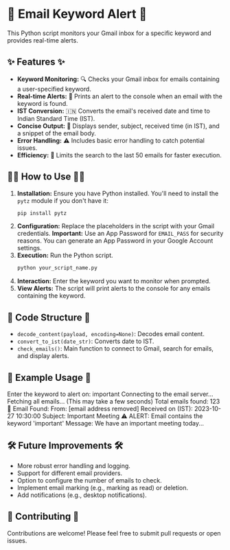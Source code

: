 # 📧 Email Keyword Alert 🚨

This Python script monitors your Gmail inbox for a specific keyword and provides real-time alerts.

## ✨ Features ✨

* **Keyword Monitoring:** 🔍 Checks your Gmail inbox for emails containing a user-specified keyword.
* **Real-time Alerts:** 🔔 Prints an alert to the console when an email with the keyword is found.
* **IST Conversion:** 🇮🇳 Converts the email's received date and time to Indian Standard Time (IST).
* **Concise Output:** 📝 Displays sender, subject, received time (in IST), and a snippet of the email body.
* **Error Handling:** ⚠️ Includes basic error handling to catch potential issues.
* **Efficiency:** 🚀 Limits the search to the last 50 emails for faster execution.

## 🧑‍💻 How to Use 🧑‍💻

1.  **Installation:** Ensure you have Python installed. You'll need to install the `pytz` module if you don't have it:
    ```bash
    pip install pytz
    ```
2.  **Configuration:** Replace the placeholders in the script with your Gmail credentials. **Important:** Use an App Password for `EMAIL_PASS` for security reasons. You can generate an App Password in your Google Account settings.
3.  **Execution:** Run the Python script.
    ```bash
    python your_script_name.py
    ```
4.  **Interaction:** Enter the keyword you want to monitor when prompted.
5.  **View Alerts:** The script will print alerts to the console for any emails containing the keyword.

## 📂 Code Structure 📂

* `decode_content(payload, encoding=None)`: Decodes email content.
* `convert_to_ist(date_str)`: Converts date to IST.
* `check_emails()`: Main function to connect to Gmail, search for emails, and display alerts.

## 📝 Example Usage 📝

Enter the keyword to alert on: important
Connecting to the email server...
Fetching all emails... (This may take a few seconds)
Total emails found: 123
📩 Email Found:
From: [email address removed]
Received on (IST): 2023-10-27 10:30:00
Subject: Important Meeting
⚠️ ALERT: Email contains the keyword 'important'
Message: We have an important meeting today...


## 🛠️ Future Improvements 🛠️

* More robust error handling and logging.
* Support for different email providers.
* Option to configure the number of emails to check.
* Implement email marking (e.g., marking as read) or deletion.
* Add notifications (e.g., desktop notifications).

## 🙌 Contributing 🙌

Contributions are welcome! Please feel free to submit pull requests or open issues.
